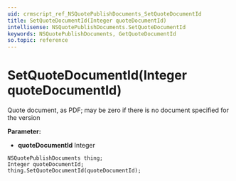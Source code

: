 ```yaml
---
uid: crmscript_ref_NSQuotePublishDocuments_SetQuoteDocumentId
title: SetQuoteDocumentId(Integer quoteDocumentId)
intellisense: NSQuotePublishDocuments.SetQuoteDocumentId
keywords: NSQuotePublishDocuments, GetQuoteDocumentId
so.topic: reference
---
```


# SetQuoteDocumentId(Integer quoteDocumentId)

Quote document, as PDF; may be zero if there is no document specified for the version

**Parameter:** 
* **quoteDocumentId** Integer

```crmscript
NSQuotePublishDocuments thing;
Integer quoteDocumentId;
thing.SetQuoteDocumentId(quoteDocumentId);
```

